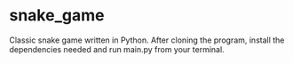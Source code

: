 # snake_game

Classic snake game written in Python.
After cloning the program, install the dependencies needed and run main.py from your terminal.
